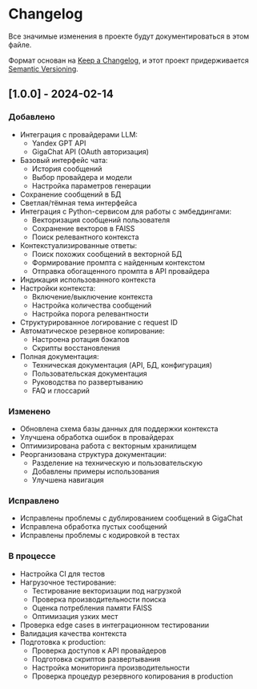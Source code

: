 # Changelog

Все значимые изменения в проекте будут документироваться в этом файле.

Формат основан на [Keep a Changelog](https://keepachangelog.com/en/1.0.0/),
и этот проект придерживается [Semantic Versioning](https://semver.org/spec/v2.0.0.html).

## [1.0.0] - 2024-02-14

### Добавлено
- Интеграция с провайдерами LLM:
  - Yandex GPT API
  - GigaChat API (OAuth авторизация)
- Базовый интерфейс чата:
  - История сообщений
  - Выбор провайдера и модели
  - Настройка параметров генерации
- Сохранение сообщений в БД
- Светлая/тёмная тема интерфейса
- Интеграция с Python-сервисом для работы с эмбеддингами:
  - Векторизация сообщений пользователя
  - Сохранение векторов в FAISS
  - Поиск релевантного контекста
- Контекстуализированные ответы:
  - Поиск похожих сообщений в векторной БД
  - Формирование промпта с найденным контекстом
  - Отправка обогащенного промпта в API провайдера
- Индикация использованного контекста
- Настройки контекста:
  - Включение/выключение контекста
  - Настройка количества сообщений
  - Настройка порога релевантности
- Структурированное логирование с request ID
- Автоматическое резервное копирование:
  - Настроена ротация бэкапов
  - Скрипты восстановления
- Полная документация:
  - Техническая документация (API, БД, конфигурация)
  - Пользовательская документация
  - Руководства по развертыванию
  - FAQ и глоссарий

### Изменено
- Обновлена схема базы данных для поддержки контекста
- Улучшена обработка ошибок в провайдерах
- Оптимизирована работа с векторным хранилищем
- Реорганизована структура документации:
  - Разделение на техническую и пользовательскую
  - Добавлены примеры использования
  - Улучшена навигация

### Исправлено
- Исправлены проблемы с дублированием сообщений в GigaChat
- Исправлена обработка пустых сообщений
- Исправлены проблемы с кодировкой в тестах

### В процессе
- Настройка CI для тестов
- Нагрузочное тестирование:
  - Тестирование векторизации под нагрузкой
  - Проверка производительности поиска
  - Оценка потребления памяти FAISS
  - Оптимизация узких мест
- Проверка edge cases в интеграционном тестировании
- Валидация качества контекста
- Подготовка к production:
  - Проверка доступов к API провайдеров
  - Подготовка скриптов развертывания
  - Настройка мониторинга производительности
  - Проверка процедур резервного копирования в production
